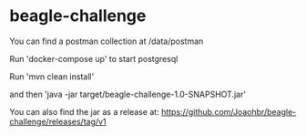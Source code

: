 # beagle-challenge


You can find a postman collection at /data/postman

Run 'docker-compose up' to start postgresql

Run 'mvn clean install' 

and then 'java -jar target/beagle-challenge-1.0-SNAPSHOT.jar'

You can also find the jar as a release at:
https://github.com/Joaohbr/beagle-challenge/releases/tag/v1


